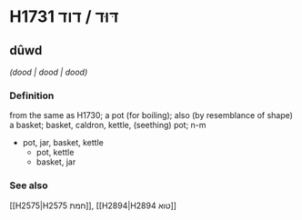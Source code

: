 # H1731 דּוּד / דוד

## dûwd

_(dood | dood | dood)_

### Definition

from the same as H1730; a pot (for boiling); also (by resemblance of shape) a basket; basket, caldron, kettle, (seething) pot; n-m

- pot, jar, basket, kettle
  - pot, kettle
  - basket, jar

### See also

[[H2575|H2575 חמת]], [[H2894|H2894 טוא]]
